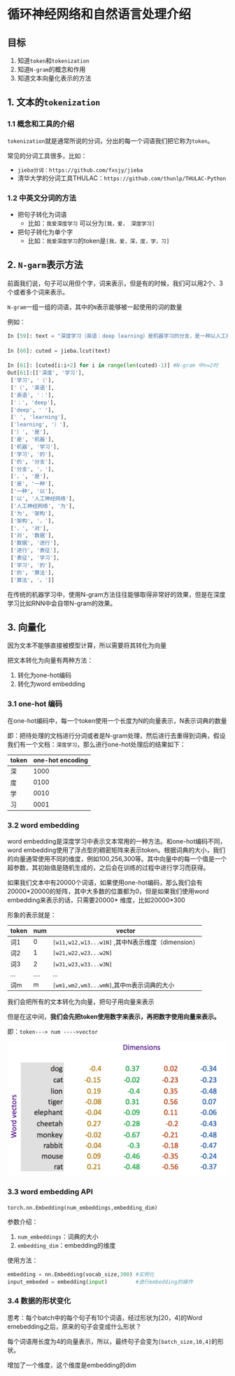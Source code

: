 # 循环神经网络和自然语言处理介绍

## 目标

1. 知道`token`和`tokenization`
2. 知道`N-gram`的概念和作用
3. 知道文本向量化表示的方法



## 1. 文本的`tokenization`

### 1.1 概念和工具的介绍

`tokenization`就是通常所说的分词，分出的每一个词语我们把它称为`token`。

常见的分词工具很多，比如：

- `jieba分词：https://github.com/fxsjy/jieba`
- 清华大学的分词工具THULAC：`https://github.com/thunlp/THULAC-Python`

### 1.2 中英文分词的方法

- 把句子转化为词语
  - 比如：`我爱深度学习` 可以分为`[我，爱， 深度学习]`
- 把句子转化为单个字
  - 比如：`我爱深度学习`的token是`[我，爱，深，度，学，习]`



## 2. `N-garm`表示方法

前面我们说，句子可以用但个字，词来表示，但是有的时候，我们可以用2个、3个或者多个词来表示。

`N-gram`一组一组的词语，其中的`N`表示能够被一起使用的词的数量

例如：

```python
In [59]: text = "深度学习（英语：deep learning）是机器学习的分支，是一种以人工神经网络为架构，对数据进行表征学习的算法。"

In [60]: cuted = jieba.lcut(text)

In [61]: [cuted[i:i+2] for i in range(len(cuted)-1)] #N-gram 中n=2时
Out[61]:[['深度', '学习'],
 ['学习', '（'],
 ['（', '英语'],
 ['英语', '：'],
 ['：', 'deep'],
 ['deep', ' '],
 [' ', 'learning'],
 ['learning', '）'],
 ['）', '是'],
 ['是', '机器'],
 ['机器', '学习'],
 ['学习', '的'],
 ['的', '分支'],
 ['分支', '，'],
 ['，', '是'],
 ['是', '一种'],
 ['一种', '以'],
 ['以', '人工神经网络'],
 ['人工神经网络', '为'],
 ['为', '架构'],
 ['架构', '，'],
 ['，', '对'],
 ['对', '数据'],
 ['数据', '进行'],
 ['进行', '表征'],
 ['表征', '学习'],
 ['学习', '的'],
 ['的', '算法'],
 ['算法', '。']]
```

在传统的机器学习中，使用N-gram方法往往能够取得非常好的效果，但是在深度学习比如RNN中会自带N-gram的效果。



## 3. 向量化

因为文本不能够直接被模型计算，所以需要将其转化为向量

把文本转化为向量有两种方法：

1. 转化为one-hot编码
2. 转化为word embedding

### 3.1 one-hot 编码

在one-hot编码中，每一个token使用一个长度为N的向量表示，N表示词典的数量

即：把待处理的文档进行分词或者是N-gram处理，然后进行去重得到词典，假设我们有一个文档：`深度学习`，那么进行one-hot处理后的结果如下：

| token | one-hot encoding |
| ----- | ---------------- |
| 深    | 1000             |
| 度    | 0100             |
| 学    | 0010             |
| 习    | 0001             |



### 3.2 word embedding

word embedding是深度学习中表示文本常用的一种方法。和one-hot编码不同，word embedding使用了浮点型的稠密矩阵来表示token。根据词典的大小，我们的向量通常使用不同的维度，例如100,256,300等。其中向量中的每一个值是一个超参数，其初始值是随机生成的，之后会在训练的过程中进行学习而获得。

如果我们文本中有20000个词语，如果使用one-hot编码，那么我们会有20000*20000的矩阵，其中大多数的位置都为0，但是如果我们使用word embedding来表示的话，只需要20000\* 维度，比如20000\*300

形象的表示就是：

| token | num  | vector                                            |
| ----- | ---- | ------------------------------------------------- |
| 词1   | 0    | `[w11,w12,w13...w1N]` ,其中N表示维度（dimension） |
| 词2   | 1    | `[w21,w22,w23...w2N] `                            |
| 词3   | 2    | `[w31,w23,w33...w3N] `                            |
| ...   | ….   | ...                                               |
| 词m   | m    | `[wm1,wm2,wm3...wmN]`,其中m表示词典的大小         |

我们会把所有的文本转化为向量，把句子用向量来表示

但是在这中间，**我们会先把token使用数字来表示，再把数字使用向量来表示。**

即：`token---> num ---->vector`

![](../images/1.3/word_embedding.png)

### 3.3 word embedding API

`torch.nn.Embedding(num_embeddings,embedding_dim)`

参数介绍：

1. `num_embeddings`：词典的大小
2. `embedding_dim`：embedding的维度

使用方法：

```python
embedding = nn.Embedding(vocab_size,300) #实例化
input_embeded = embedding(input)         #进行embedding的操作
```

### 3.4 数据的形状变化

思考：每个batch中的每个句子有10个词语，经过形状为[20，4]的Word emebedding之后，原来的句子会变成什么形状？

每个词语用长度为4的向量表示，所以，最终句子会变为`[batch_size,10,4]`的形状。

增加了一个维度，这个维度是embedding的dim

